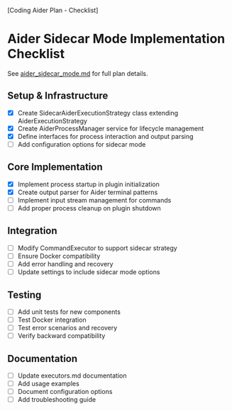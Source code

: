 [Coding Aider Plan - Checklist]
# Aider Sidecar Mode Implementation Checklist

See [aider_sidecar_mode.md](./aider_sidecar_mode.md) for full plan details.

## Setup & Infrastructure
- [x] Create SidecarAiderExecutionStrategy class extending AiderExecutionStrategy
- [x] Create AiderProcessManager service for lifecycle management
- [x] Define interfaces for process interaction and output parsing
- [ ] Add configuration options for sidecar mode

## Core Implementation
- [x] Implement process startup in plugin initialization
- [x] Create output parser for Aider terminal patterns
- [ ] Implement input stream management for commands
- [ ] Add proper process cleanup on plugin shutdown

## Integration
- [ ] Modify CommandExecutor to support sidecar strategy
- [ ] Ensure Docker compatibility
- [ ] Add error handling and recovery
- [ ] Update settings to include sidecar mode options

## Testing
- [ ] Add unit tests for new components
- [ ] Test Docker integration
- [ ] Test error scenarios and recovery
- [ ] Verify backward compatibility

## Documentation
- [ ] Update executors.md documentation
- [ ] Add usage examples
- [ ] Document configuration options
- [ ] Add troubleshooting guide
